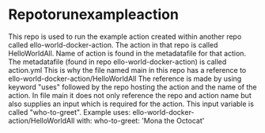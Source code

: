 # Repotorunexampleaction
This repo is used to run the example action created within another repo called ello-world-docker-action. The action in that repo is called HelloWorldAll.
Name of action is found in the metadatafile for that action. The metadatafile (found in repo ello-world-docker-action) is called action.yml
This is why the file named main in this repo has a reference to ello-world-docker-action/HelloWorldAll
The reference is made by using keyword "uses" followed by the repo hosting the action and the name of the action.
In file main it does not only reference the repo and action name but also supplies an input which is required for the action. This input variable is called "who-to-greet".
Example
uses: ello-world-docker-action/HelloWorldAll
        with:
          who-to-greet: 'Mona the Octocat'

